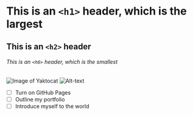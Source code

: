 # This is an `<h1>` header, which is the largest

## This is an `<h2>` header

###### This is an `<h6>` header, which is the smallest
![Image of Yaktocat](https://octodex.github.com/images/yaktocat.png) ![Alt-text](https://octodex.github.com/images/yaktocat.png)

- [ ] Turn on GitHub Pages
- [ ] Outline my portfolio
- [ ] Introduce myself to the world
